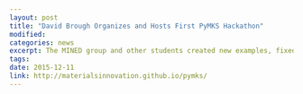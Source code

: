 ```yaml
---
layout: post
title: "David Brough Organizes and Hosts First PyMKS Hackathon"
modified: 
categories: news
excerpt: The MINED group and other students created new examples, fixed bugs, and shared new ideas for the future of PymKS.
tags: 
date: 2015-12-11
link: http://materialsinnovation.github.io/pymks/
---
```

